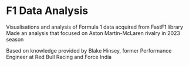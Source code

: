 # F1 Data Analysis

Visualisations and analysis of Formula 1 data acquired from FastF1 library
Made an analysis that focused on Aston Martin-McLaren rivalry in 2023 season  

Based on knowledge provided by Blake Hinsey, former Performance Engineer at Red Bull Racing and Force India
